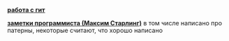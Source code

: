 [**работа с гит**](https://gist.github.com/rdnvndr/cb21a06c5a71fd71213aed1619380b8e)

  
  [**заметки программиста (Максим Старлинг)**](https://github.com/Max-Starling/Notes)
  в том числе написано про патерны, некоторые считают, что хорошо написано